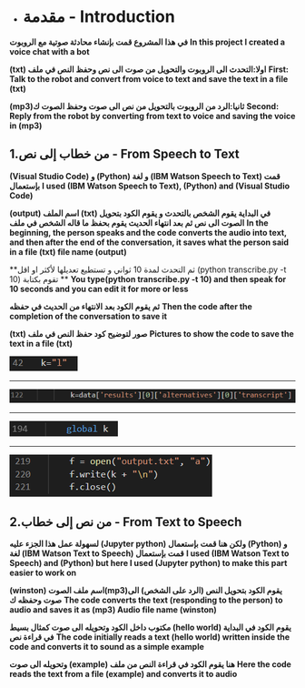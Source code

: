 * # مقدمة - Introduction

**في هذا المشروع قمت بإنشاء محادثة صوتية مع الروبوت**
**In this project I created a voice chat with a bot**

**(txt) اولا:التحدث الى الروبوت والتحويل من صوت الى نص وحفظ النص في ملف**
**First: Talk to the robot and convert from voice to text and save the text in a file (txt)**

**(mp3)ثانيا:الرد من الروبوت بالتحويل من نص الى صوت وحفظ الصوت ك**
**Second: Reply from the robot by converting from text to voice and saving the voice in (mp3)**


## 1.من خطاب إلى نص - From Speech to Text

**(Visual Studio Code) و (Python) و لغة (IBM Watson Speech to Text) قمت بإستعمال**
**I used (IBM Watson Speech to Text), (Python) and (Visual Studio Code)**

**(output) اسم الملف (txt) في البداية يقوم الشخص بالتحدث و يقوم الكود بتحويل الصوت الى نص ثم بعد انتهاء الحديث يقوم بحفظ ما قاله الشخص في ملف**
**In the beginning, the person speaks and the code converts the audio into text, and then after the end of the conversation, it saves what the person said in a file (txt) file name (output)**

**ثم التحدث لمدة 10 ثواني و تستطيع تعديلها لأكثر او اقل (python transcribe.py -t 10) تقوم بكتابة **
**You type(python transcribe.py -t 10) and then speak for 10 seconds and you can edit it for more or less**

**ثم يقوم الكود بعد الانتهاء من الحديث في حفظه**
**Then the code after the completion of the conversation to save it**

**(txt) صور لتوضيح كود حفظ النص في ملف**
**Pictures to show the code to save the text in a file (txt)**

![](https://github.com/S0oos/IBM-watson-voice-chat-bot-internet-of-things-project-4/blob/main/Images/Screenshot_4.png)
****
![](https://github.com/S0oos/IBM-watson-voice-chat-bot-internet-of-things-project-4/blob/main/Images/Screenshot_3.png)
****
![](https://github.com/S0oos/IBM-watson-voice-chat-bot-internet-of-things-project-4/blob/main/Images/Screenshot_2.png)
****
![](https://github.com/S0oos/IBM-watson-voice-chat-bot-internet-of-things-project-4/blob/main/Images/Screenshot_1.png)

## 2.من نص إلى خطاب - From Text to Speech

**لسهولة عمل هذا الجزء عليه (Jupyter python) ولكن هنا قمت بإستعمال (Python) و لغة (IBM Watson Text to Speech) قمت بإستعمال**
**I used (IBM Watson Text to Speech) and (Python) but here I used (Jupyter python) to make this part easier to work on**

**(winston) اسم ملف الصوت(mp3)يقوم الكود بتحويل النص (الرد على الشخص) الى صوت وحفظه ك**
**The code converts the text (responding to the person) to audio and saves it as (mp3) Audio file name (winston)**

**مكتوب داخل الكود وتحويله الى صوت كمثال بسيط (hello world) يقوم الكود في البداية في قراءة نص**
**The code initially reads a text (hello world) written inside the code and converts it to sound as a simple example**

**وتحويله الى صوت (example) هنا يقوم الكود في قراءة النص من ملف**
**Here the code reads the text from a file (example) and converts it to audio**







